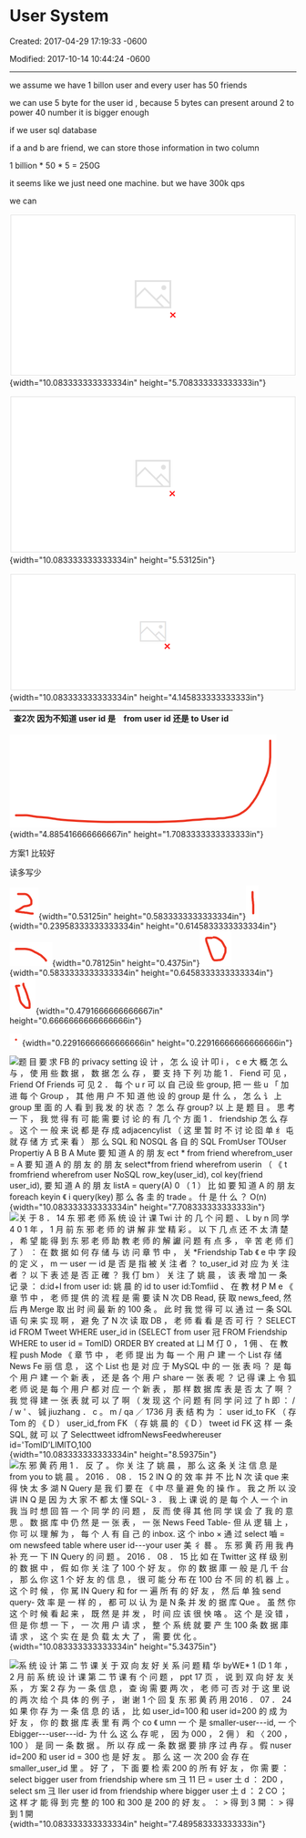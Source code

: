 # User System

Created: 2017-04-29 17:19:33 -0600

Modified: 2017-10-14 10:44:24 -0600

---

we assume we have 1 billon user and every user has 50 friends



we can use 5 byte for the user id , because 5 bytes can present around 2 to power 40 number it is bigger enough





if we user sql database



if a and b are friend, we can store those information in two column



1 billion * 50 * 5 = 250G



it seems like we just need one machine. but we have 300k qps



we can



























![Friendship Service · 单 向 好 友 关 系 仃 Witter 、 Instagram 、 微 博 ） from user id to user id Friendship Table Foreignkey 用 户 主 体 Foreignkey 被 关 注 的 人 ， 双 向 好 友 关 系 (WhatsApp 、 Facebook 、 微 信 ） 和 方 案 1 存 为 两 条 信 息 ， A 关 注 了 B ， B 关 注 了 A · 方 案 2 存 为 一 条 信 息 ， 但 查 询 的 时 候 需 要 查 两 次 · 好 友 关 系 所 涉 及 的 操 作 非 常 简 单 ， 基 本 都 是 key-value · 求 某 个 user 的 所 有 关 注 对 象 · 求 某 个 user 的 所 有 粉 丝 · A 关 注 B 乛 插 人 一 条 数 据 · A 取 关 B 艹 删 除 一 条 数 据 禁 止 录 像 与 传 播 录 像 ， 否 则 将 追 究 法 律 责 任 和 经 济 赔 第 17 页 ](../../media/Example-User-System-User-System-image1.png){width="10.083333333333334in" height="5.708333333333333in"}



![SQL a,-ffif51J+ É, 3*QIRßä) Friendship Table 2 *D3RÅ+ id É, 3*Q1-RßÉ) Friendship Table smaller user id 1 1 2 bigger _ user 2 3 3 from user id 2 3 2 3 SELECT * from friendship WHERE from user id=2 to user id 2 1 3 1 3 2 SELECT * from friendship WHERE = 2 OR smaller user id = 2; ](../../media/Example-User-System-User-System-image2.png){width="10.083333333333334in" height="5.53125in"}



![Friendship Service Friendship Table smaller_user_id Foreign key Foreign key bigger_user_id • user_id • select bigger_user_id from friendship where smaller_user_id = $user_id • select smaller_user_id from friendship where bigger_user_id = $user_id ](../../media/Example-User-System-User-System-image3.png){width="10.083333333333334in" height="4.145833333333333in"}

| 查2次 因为不知道 user id 是 | from user id 还是 to User id |
|-----------------------------|------------------------------|

![](../../media/Example-User-System-User-System-image4.png){width="4.885416666666667in" height="1.7083333333333333in"}



方案1 比较好



读多写少

![](../../media/Example-User-System-User-System-image5.png){width="0.53125in" height="0.5833333333333334in"}![](../../media/Example-User-System-User-System-image6.png){width="0.23958333333333334in" height="0.6145833333333334in"}![](../../media/Example-User-System-User-System-image7.png){width="0.78125in" height="0.4375in"}![](../../media/Example-User-System-User-System-image8.png){width="0.5833333333333334in" height="0.6458333333333334in"}![](../../media/Example-User-System-User-System-image9.png){width="0.4791666666666667in" height="0.6666666666666666in"}



![](../../media/Example-User-System-User-System-image10.png){width="0.22916666666666666in" height="0.22916666666666666in"}



![题 目 要 求 FB 的 privacy setting 设 计 ， 怎 么 设 计 叩 i ， c e 大 概 怎 么 与 ， 使 用 些 数 据 ， 数 据 怎 么 存 ， 要 支 持 下 列 功 能 1 ． Fiend 可 见 ， Friend Of Friends 可 见 2 ． 每 个 u r 可 以 自 己设 些 group, 把 一 些 u 「 加 进 每 个 Group ， 其 他 用 户 不 知 道 他 设 的 group 是 什 么 ， 怎 么 讠 上 group 里 面 的 人 看 到 我 发 的 状 态 ？ 怎 么 存 group? 以 上 是 题 目 。 思 考 一 下 ， 我 觉 得 有 可 能 需 要 讨 论 的 有 几 个 方 面 1 ． friendship 怎 么 存 。 这 个 一 般 来 说 都 是 存 成 adjacencylist （ 这 里 暂 时 不 讨 论 囵 单 纟 屯 就 存 储 方 式 来 看 ） 那 么 SQL 和 NOSQL 各 自 的 SQL FromUser TOUser Propertiy A B B A Mute 要 知 道 A 的 朋 友 ect * from friend wherefrom_user = A 要 知 道 A 的 朋 友 的 朋 友 select*from friend wherefrom userin （ 《 t fromfriend wherefrom user NoSQL row_key(user_id), col key(friend user_id), 要 知 道 A 的 朋 友 listA = query(A) 0 （ 1 ） 比 如 要 知 道 A 的 朋 友 foreach keyin 《 i query(key) 那 么 各 圭 的 trade 。 什 是 什 么 ？ O(n) ](../../media/Example-User-System-User-System-image11.png){width="10.083333333333334in" height="7.708333333333333in"}![关 于 8 ． 14 东 邪 老 师 系 统 设 计 课 Twi 计 的 几 个 问 题 、 L by n 同 学 4 0 1 年 ， 1 月 前 东 邪 老 师 的 讲 解 非 堂 精 彩 。 以 下 几 点 还 不 太 清 楚 ， 希 望 能 得 到 东 邪 老 师 助 教 老 师 的 解 讞 问 题 有 点 多 ， 辛 苦 老 师 们 了 ） ： 在 数 据 如 何 存 储 与 访 问 章 节 中 ， 关 *Friendship Tab 《 e 中 字 段 的 定 义 ， m 一 user 一 id 是 否 是 指 被 关 注 者 ？ to_user_id 对 应 为 关 注 者 ？ 以 下 表 述 是 否 正 確 ？ 我 仃 bm ） 关 注 了 姚 晨 ， 该 表 增 加 一 条 记 录 ： d:id+l from user id: 姚 晨 的 id to user id:Tomfiid 、 在 教 材 P M e 《 章 节 中 ， 老 师 提 供 的 流 程 是 需 要 读 N 次 DB Read, 获 取 news_feed, 然 后 冉 Merge 取 出 时 间 最 新 的 100 条 。 此 时 我 觉 得 可 以 通 过 一 条 SQL 语 句 来 实 现 啊 ， 避 免 了 N 次 读 取 DB ， 老 师 看 看 是 否 可 行 ？ SELECT id FROM Tweet WHERE user_id in (SELECT from user 冠 FROM Friendship WHERE to user id = TomlD) ORDER BY created at 凵 M 仃 0 ， 1 佣 、 在 教 程 push Mode 《 章 节 中 ， 老 师 提 出 为 每 一 个 用 户 建 一 个 List 存 储 News Fe 丽 信 息 ， 这 个 List 也 是 对 应 于 MySQL 中 的 一 张 表 吗 ？ 是 每 个 用 户 建 一 个 新 表 ， 还 是 各 个 用 户 share 一 张 表 呢 ？ 记 得 课 上 令 狐 老 师 说 是 每 个 用 户 都 对 应 一 个 新 表 ， 那 样 数 据 库 表 是 否 太 了 啊 ？ 我 觉 得 建 一 张 表 就 可 以 了 啊 （ 发 现 这 个 问 题 有 同 学 问 过 了 h 即 ： / / w ' 、 铖 jiuzhang ． c 。 m / qa ／ 1736 月 表 结 构 为 ： user id_to FK （ 存 Tom 的 《 D ） user_id_from FK （ 存 姚 晨 的 《 D ） tweet id FK 这 样 一 条 SQL, 就 可 以 了 Selecttweet idfromNewsFeedwhereuser id='TomlD'LlMlTO,100 ](../../media/Example-User-System-User-System-image12.png){width="10.083333333333334in" height="8.59375in"}![东 邪 黄 药 用 1 ． 反 了 。 你 关 注 了 姚 晨 ， 那 么 这 条 关 注 信 息 是 from you to 姚 晨 。 2016 ． 08 ． 15 2 IN Q 的 效 率 并 不 比 N 次 读 que 来 得 快 太 多 湖 N Query 是 我 们 要 在 《 中 尽 量 避 免 的 操 作 。 我 之 所 以 没 讲 IN Q 是 因 为 大 家 不 都 太 懂 SQL- 3 ． 我 上 课 说 的 是 每 个 人 一 个 in 我 当 时 想 回 笞 一 个 同 学 的 问 题 ， 反 而 使 得 其 他 同 学 误 会 了 我 的 意 思 。 数 据 库 中 仍 然 是 一 张 表 ， 一 张 News Feed Table- 但 从 逻 辑 上 ， 你 可 以 理 解 为 ， 每 个 人 有 自 己 的 inbox. 这 个 inbo × 通 过 select 嚙 = om newsfeed table where user id---your user 美 彳 晷 。 东 邪 黄 药 用 我 冉 补 充 一 下 IN Query 的 问 题 。 2016 ． 08 ． 15 比 如 在 Twitter 这 样 级 别 的 数 据 中 ， 假 如 你 关 注 了 100 个 好 友 。 你 的 数 据 庫 一 般 是 几 千 台 ， 那 么 你 这 1 个 好 友 的 信 息 ， 很 可 能 分 布 在 100 台 不 同 的 机 器 上 。 这 个 时 候 ， 你 駡 IN Query 和 for 一 遍 所 有 的 好 友 ， 然 后 单 独 send query- 效 率 是 一 样 的 ， 都 可 以 认 为 是 N 条 并 发 的 据 库 Que 。 虽 然 你 这 个 时 候 看 起 来 ， 既 然 是 并 发 ， 时 间 应 该 很 怏 咯 。 这 个 是 没 错 ， 但 是 你 想 一 下 ， 一 次 用 户 请 求 ， 整 个 系 统 就 要 产 生 100 条 数 据 庫 请 求 ， 这 个 实 在 是 负 载 太 大 了 ， 需 要 优 化 。 ](../../media/Example-User-System-User-System-image13.png){width="10.083333333333334in" height="5.34375in"}



![系 统 设 计 第 二 节 课 关 于 双 向 友 好 关 系 问 题 精 华 byWE* 1 (D 1 年 ， 2 月 前 系 统 设 计 课 第 二 节 课 有 个 问 题 ， ppt 17 页 ， 说 到 双 向 好 友 关 系 ， 方 案 2 存 为 一 条 信 息 ， 查 询 需 要 两 次 ， 老 师 可 否 对 于 这 里 说 的 两 次 给 个 具 体 的 例 子 ， 谢 谢 1 个 回 复 东 邪 黄 药 用 2016 ． 07 ． 24 如 果 你 存 为 一 条 信 息 的 话 ， 比 如 user_id=100 和 user id=200 的 成 为 好 友 ， 你 的 数 据 库 表 里 有 两 个 co 《 umn 一 个 是 smaller-user---id, 一 个 Ebigger---user---id- 为 什 么 这 么 存 呢 ， 因 为 000 ， 2 佣 ） 和 〈 200 ， 100 ） 是 同 一 条 数 据 。 所 以 存 成 一 条 数 据 要 排 序 过 冉 存 。 假 nuser id=200 和 user id = 300 也 是 好 友 。 那 么 这 一 次 200 会 存 在 smaller_user_id 里 。 好 了 ， 下 面 要 检 索 200 的 所 有 好 友 ， 你 需 要 ： select bigger user from friendship where sm 彐 11 巳 = user 土 d ： 2D0 ， select sm 彐 Iler user id from friendship where bigger user 土 d ： 2 CO ； 这 样 才 能 得 到 完 整 的 100 和 300 是 200 的 好 友 。 ： > 得 到 3 開 ： > 得 到 1 開 ](../../media/Example-User-System-User-System-image14.png){width="10.083333333333334in" height="7.489583333333333in"}














